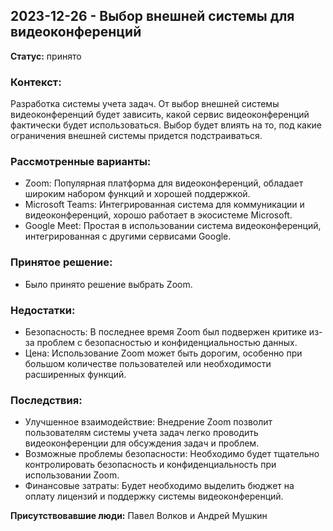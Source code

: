 ## 2023-12-26 - Выбор внешней системы для видеоконференций

**Статус:** принято

### Контекст:
Разработка системы учета задач. От выбор внешней системы видеоконференций будет зависить, какой сервис видеоконференций фактически будет использоваться. Выбор будет влиять на то, под какие ограничения внешней системы придется подстраиваться.

### Рассмотренные варианты:
- Zoom: Популярная платформа для видеоконференций, обладает широким набором функций и хорошей поддержкой.
- Microsoft Teams: Интегрированная система для коммуникации и видеоконференций, хорошо работает в экосистеме Microsoft.
- Google Meet: Простая в использовании система видеоконференций, интегрированная с другими сервисами Google.

### Принятое решение:
- Было принято решение выбрать Zoom.

### Недостатки:
- Безопасность: В последнее время Zoom был подвержен критике из-за проблем с безопасностью и конфиденциальностью данных.
- Цена: Использование Zoom может быть дорогим, особенно при большом количестве пользователей или необходимости расширенных функций.

### Последствия:
- Улучшенное взаимодействие: Внедрение Zoom позволит пользователям системы учета задач легко проводить видеоконференции для обсуждения задач и проблем.
- Возможные проблемы безопасности: Необходимо будет тщательно контролировать безопасность и конфиденциальность при использовании Zoom.
- Финансовые затраты: Будет необходимо выделить бюджет на оплату лицензий и поддержку системы видеоконференций.

**Присутствовавшие люди:**
Павел Волков и Андрей Мушкин
